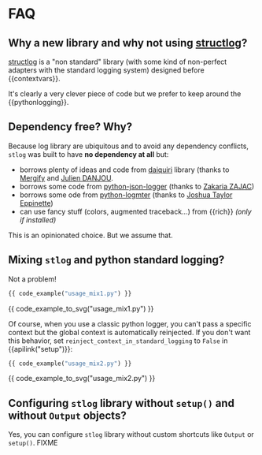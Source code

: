 # FAQ

## Why a new library and why not using [structlog](https://www.structlog.org)?

[structlog](https://www.structlog.org) is a "non standard" library (with some kind of non-perfect adapters with the standard logging system)
designed before {{contextvars}}.

It's clearly a very clever piece of code but we prefer to keep around the {{pythonlogging}}.

## Dependency free? Why?

Because log library are ubiquitous and to avoid any dependency conflicts, `stlog` was built to have **no dependency at all** but:

- borrows plenty of ideas and code from [daiquiri](https://github.com/Mergifyio/daiquiri) library (thanks to [Mergify](https://mergify.com/) and [Julien DANJOU](https://julien.danjou.info/).
- borrows some code from [python-json-logger](https://github.com/madzak/python-json-logger) (thanks to [Zakaria ZAJAC](https://github.com/madzak))
- borrows some ode from [python-logmter](https://github.com/jteppinette/python-logfmter) (thanks to [Joshua Taylor Eppinette](https://github.com/jteppinette))
- can use fancy stuff (colors, augmented traceback...) from {{rich}} *(only if installed)*

This is an opinionated choice. But we assume that.

## Mixing `stlog` and python standard logging?

Not a problem!

```python
{{ code_example("usage_mix1.py") }}
```

{{ code_example_to_svg("usage_mix1.py") }}

Of course, when you use a classic python logger, you can't pass a specific context but the global context is automatically 
reinjected. If you don't want this behavior, set `reinject_context_in_standard_logging` to `False` in {{apilink("setup")}}:

```python
{{ code_example("usage_mix2.py") }}
```

{{ code_example_to_svg("usage_mix2.py") }}


## Configuring `stlog` library without `setup()` and without `Output` objects?

Yes, you can configure `stlog` library without custom shortcuts like `Output` or `setup()`. FIXME